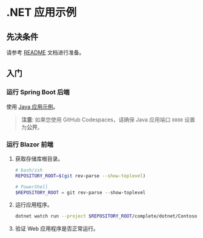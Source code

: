 # .NET 应用示例

## 先决条件

请参考 [README](../../../README.md) 文档进行准备。

## 入门

### 运行 Spring Boot 后端

使用 [Java 应用示例](../java/)。

> **注意**: 如果您使用 GitHub Codespaces，请确保 Java 应用端口 `8080` 设置为**公开**。

### 运行 Blazor 前端

1. 获取存储库根目录。

    ```bash
    # bash/zsh
    REPOSITORY_ROOT=$(git rev-parse --show-toplevel)
    ```

    ```powershell
    # PowerShell
    $REPOSITORY_ROOT = git rev-parse --show-toplevel
    ```

1. 运行应用程序。

    ```bash
    dotnet watch run --project $REPOSITORY_ROOT/complete/dotnet/Contoso.BlazorApp
    ```

1. 验证 Web 应用程序是否正常运行。